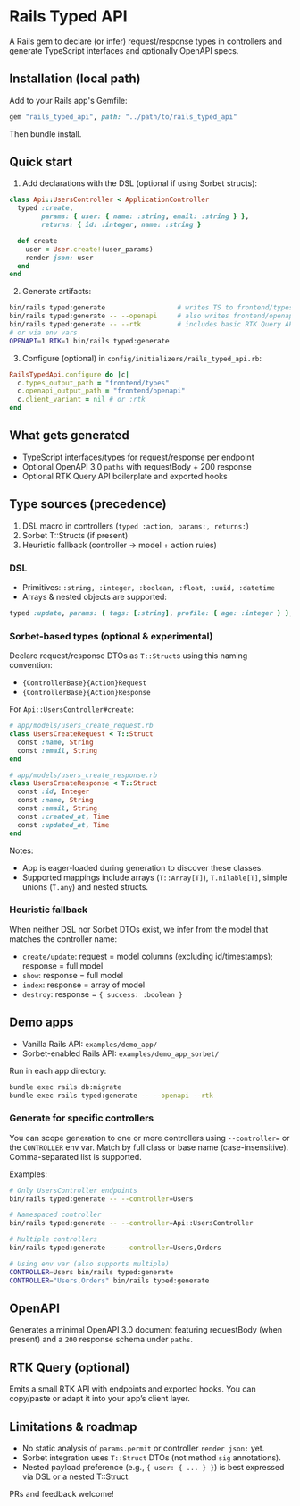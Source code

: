 # Rails Typed API

A Rails gem to declare (or infer) request/response types in controllers and generate TypeScript interfaces and optionally OpenAPI specs.

## Installation (local path)

Add to your Rails app's Gemfile:

```ruby
gem "rails_typed_api", path: "../path/to/rails_typed_api"
```

Then bundle install.

## Quick start

1) Add declarations with the DSL (optional if using Sorbet structs):

```ruby
class Api::UsersController < ApplicationController
  typed :create,
        params: { user: { name: :string, email: :string } },
        returns: { id: :integer, name: :string }

  def create
    user = User.create!(user_params)
    render json: user
  end
end
```

2) Generate artifacts:

```bash
bin/rails typed:generate                  # writes TS to frontend/types/api_types.ts
bin/rails typed:generate -- --openapi     # also writes frontend/openapi/openapi.json
bin/rails typed:generate -- --rtk         # includes basic RTK Query API + hooks
# or via env vars
OPENAPI=1 RTK=1 bin/rails typed:generate
```

3) Configure (optional) in `config/initializers/rails_typed_api.rb`:

```ruby
RailsTypedApi.configure do |c|
  c.types_output_path = "frontend/types"
  c.openapi_output_path = "frontend/openapi"
  c.client_variant = nil # or :rtk
end
```

## What gets generated

- TypeScript interfaces/types for request/response per endpoint
- Optional OpenAPI 3.0 `paths` with requestBody + 200 response
- Optional RTK Query API boilerplate and exported hooks

## Type sources (precedence)

1) DSL macro in controllers (`typed :action, params:, returns:`)
2) Sorbet T::Structs (if present)
3) Heuristic fallback (controller → model + action rules)

### DSL

- Primitives: `:string, :integer, :boolean, :float, :uuid, :datetime`
- Arrays & nested objects are supported:

```ruby
typed :update, params: { tags: [:string], profile: { age: :integer } }, returns: { ok: :boolean }
```

### Sorbet-based types (optional & experimental)

Declare request/response DTOs as `T::Struct`s using this naming convention:

- `{ControllerBase}{Action}Request`
- `{ControllerBase}{Action}Response`

For `Api::UsersController#create`:

```ruby
# app/models/users_create_request.rb
class UsersCreateRequest < T::Struct
  const :name, String
  const :email, String
end

# app/models/users_create_response.rb
class UsersCreateResponse < T::Struct
  const :id, Integer
  const :name, String
  const :email, String
  const :created_at, Time
  const :updated_at, Time
end
```

Notes:
- App is eager-loaded during generation to discover these classes.
- Supported mappings include arrays (`T::Array[T]`), `T.nilable[T]`, simple unions (`T.any`) and nested structs.

### Heuristic fallback

When neither DSL nor Sorbet DTOs exist, we infer from the model that matches the controller name:

- `create/update`: request = model columns (excluding id/timestamps); response = full model
- `show`: response = full model
- `index`: response = array of model
- `destroy`: response = `{ success: :boolean }`

## Demo apps

- Vanilla Rails API: `examples/demo_app/`
- Sorbet-enabled Rails API: `examples/demo_app_sorbet/`

Run in each app directory:

```bash
bundle exec rails db:migrate
bundle exec rails typed:generate -- --openapi --rtk
```

### Generate for specific controllers

You can scope generation to one or more controllers using `--controller=` or the `CONTROLLER` env var. Match by full class or base name (case-insensitive). Comma-separated list is supported.

Examples:

```bash
# Only UsersController endpoints
bin/rails typed:generate -- --controller=Users

# Namespaced controller
bin/rails typed:generate -- --controller=Api::UsersController

# Multiple controllers
bin/rails typed:generate -- --controller=Users,Orders

# Using env var (also supports multiple)
CONTROLLER=Users bin/rails typed:generate
CONTROLLER="Users,Orders" bin/rails typed:generate
```

## OpenAPI

Generates a minimal OpenAPI 3.0 document featuring requestBody (when present) and a `200` response schema under `paths`.

## RTK Query (optional)

Emits a small RTK API with endpoints and exported hooks. You can copy/paste or adapt it into your app’s client layer.

## Limitations & roadmap

- No static analysis of `params.permit` or controller `render json:` yet.
- Sorbet integration uses `T::Struct` DTOs (not method `sig` annotations).
- Nested payload preference (e.g., `{ user: { ... } }`) is best expressed via DSL or a nested T::Struct.

PRs and feedback welcome!
